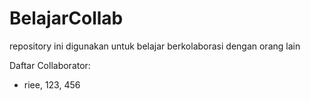 # BelajarCollab
repository ini digunakan untuk belajar berkolaborasi dengan orang lain

Daftar Collaborator:
* riee, 123, 456
